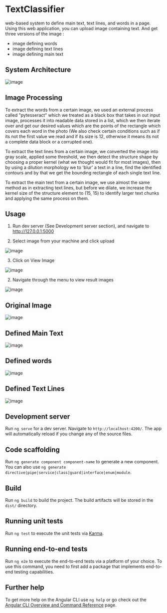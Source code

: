 # TextClassifier

web-based system to define main text, text lines, and words in a page.
Using this web application, you can upload image containing text. 
And get three versions of the image : 
- image defining words
- image defining text lines
- image defining main text


## System Architecture

![image](https://user-images.githubusercontent.com/26690099/159124325-f57ebdde-9916-40f1-a8a9-485986acd1c0.png)

## Image Processing

To extract the words from a certain image, we used an external process called "pytesseract" which we treated as a black box
that takes in out input image, processes it into readable data stored in a list, which we then iterate over and get our 
desired values which are the points of the rectangle which covers each word in the photo (We also check certain conditions such
as if its not the first value we read and if its size is 12, otherwise it means its not a complete data block or a corrupted one).

To extract the text lines from a certain image, we converted the image into gray scale, applied some threshold, we then detect
the structure shape by choosing a proper kernel (what we thought would fit for most images), then by using a dilution morphology we 
to 'blur' a text in a line, find the identified contours and by that we get the bounding rectangle of each single text line.

To extract the main text from a certain image, we use almost the same method as in extracting text lines, but before we dilate,
we increase the kernel size of the structure element to (15, 15) to identify larger text chunks and applying the same process on them.

## Usage

1. Run dev server (See Development server section), and navigate to http://127.0.0.1:5000

2. Select image from your machine and click upload

![image](https://user-images.githubusercontent.com/26690099/159124151-71358fb0-fc00-4a3e-9034-7a0299039198.png)



3. Click on View Image

![image](https://user-images.githubusercontent.com/26690099/159124171-a419da94-374a-48b6-b3c6-71500f2e7d4a.png)



2. Navigate through the menu to view result images

![image](https://user-images.githubusercontent.com/26690099/159124177-51ceb7da-1c5d-449d-a997-f231d96ed8d8.png)




## Original Image

![image](https://user-images.githubusercontent.com/26690099/159124261-46232769-96f9-4f70-b413-72f41bc94c46.png)



## Defined Main Text
![image](https://user-images.githubusercontent.com/26690099/159124266-a431df1e-876b-4988-8e7a-11c0642cfeee.png)


## Defined words
![image](https://user-images.githubusercontent.com/26690099/159124268-03fb3478-12f8-45eb-9b62-b3bec37087af.png)


## Defined Text Lines
![image](https://user-images.githubusercontent.com/26690099/159124269-2e51718a-73bc-498b-a193-ea3f57d1bb43.png)




## Development server

Run `ng serve` for a dev server. Navigate to `http://localhost:4200/`. The app will automatically reload if you change any of the source files.

## Code scaffolding

Run `ng generate component component-name` to generate a new component. You can also use `ng generate directive|pipe|service|class|guard|interface|enum|module`.

## Build

Run `ng build` to build the project. The build artifacts will be stored in the `dist/` directory.

## Running unit tests

Run `ng test` to execute the unit tests via [Karma](https://karma-runner.github.io).

## Running end-to-end tests

Run `ng e2e` to execute the end-to-end tests via a platform of your choice. To use this command, you need to first add a package that implements end-to-end testing capabilities.

## Further help

To get more help on the Angular CLI use `ng help` or go check out the [Angular CLI Overview and Command Reference](https://angular.io/cli) page.
